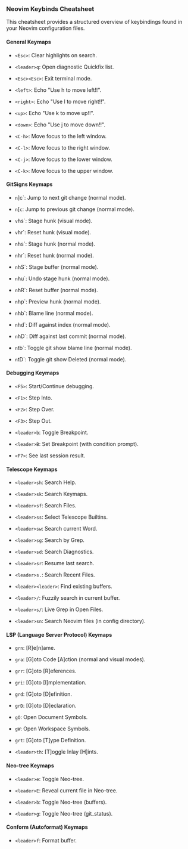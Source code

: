### Neovim Keybinds Cheatsheet

This cheatsheet provides a structured overview of keybindings found in your Neovim configuration files.

#### General Keymaps

* `<Esc>`: Clear highlights on search.

* `<leader>q`: Open diagnostic Quickfix list.

* `<Esc><Esc>`: Exit terminal mode.

* `<left>`: Echo "Use h to move left!!".

* `<right>`: Echo "Use l to move right!!".

* `<up>`: Echo "Use k to move up!!".

* `<down>`: Echo "Use j to move down!!".

* `<C-h>`: Move focus to the left window.

* `<C-l>`: Move focus to the right window.

* `<C-j>`: Move focus to the lower window.

* `<C-k>`: Move focus to the upper window.

#### GitSigns Keymaps

* `n`\]c\`: Jump to next git change (normal mode).

* `n`\[`c`: Jump to previous git change (normal mode).

* `v`<leader>hs\`: Stage hunk (visual mode).

* `v`<leader>hr\`: Reset hunk (visual mode).

* `n`<leader>hs\`: Stage hunk (normal mode).

* `n`<leader>hr\`: Reset hunk (normal mode).

* `n`<leader>hS\`: Stage buffer (normal mode).

* `n`<leader>hu\`: Undo stage hunk (normal mode).

* `n`<leader>hR\`: Reset buffer (normal mode).

* `n`<leader>hp\`: Preview hunk (normal mode).

* `n`<leader>hb\`: Blame line (normal mode).

* `n`<leader>hd\`: Diff against index (normal mode).

* `n`<leader>hD\`: Diff against last commit (normal mode).

* `n`<leader>tb\`: Toggle git show blame line (normal mode).

* `n`<leader>tD\`: Toggle git show Deleted (normal mode).

#### Debugging Keymaps

* `<F5>`: Start/Continue debugging.

* `<F1>`: Step Into.

* `<F2>`: Step Over.

* `<F3>`: Step Out.

* `<leader>b`: Toggle Breakpoint.

* `<leader>B`: Set Breakpoint (with condition prompt).

* `<F7>`: See last session result.

#### Telescope Keymaps

* `<leader>sh`: Search Help.

* `<leader>sk`: Search Keymaps.

* `<leader>sf`: Search Files.

* `<leader>ss`: Select Telescope Builtins.

* `<leader>sw`: Search current Word.

* `<leader>sg`: Search by Grep.

* `<leader>sd`: Search Diagnostics.

* `<leader>sr`: Resume last search.

* `<leader>s.`: Search Recent Files.

* `<leader><leader>`: Find existing buffers.

* `<leader>/`: Fuzzily search in current buffer.

* `<leader>s/`: Live Grep in Open Files.

* `<leader>sn`: Search Neovim files (in config directory).

#### LSP (Language Server Protocol) Keymaps

* `grn`: \[R\]e\[n\]ame.

* `gra`: \[G\]oto Code \[A\]ction (normal and visual modes).

* `grr`: \[G\]oto \[R\]eferences.

* `gri`: \[G\]oto \[I\]mplementation.

* `grd`: \[G\]oto \[D\]efinition.

* `grD`: \[G\]oto \[D\]eclaration.

* `gO`: Open Document Symbols.

* `gW`: Open Workspace Symbols.

* `grt`: \[G\]oto \[T\]ype Definition.

* `<leader>th`: [T]oggle Inlay [H]ints.

#### Neo-tree Keymaps

* `<leader>e`: Toggle Neo-tree.

* `<leader>E`: Reveal current file in Neo-tree.

* `<leader>b`: Toggle Neo-tree (buffers).

* `<leader>g`: Toggle Neo-tree (git_status).

#### Conform (Autoformat) Keymaps

* `<leader>f`: Format buffer.

